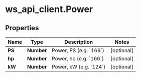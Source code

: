 # ws_api_client.Power

## Properties
Name | Type | Description | Notes
------------ | ------------- | ------------- | -------------
**PS** | **Number** | Power, PS (e.g. &#x60;169&#x60;) | [optional] 
**hp** | **Number** | Power, hp (e.g. &#x60;166&#x60;) | [optional] 
**kW** | **Number** | Power, kW (e.g. &#x60;124&#x60;) | [optional] 


